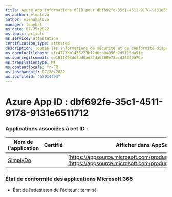 ```yaml
---
title: Azure App informations d’ID pour dbf692fe-35c1-4511-9178-9131e6511712
ms.author: elmalova
author: elenamalova
manager: tonybal
ms.date: 07/25/2022
ms.topic: article
ms.service: attestation
certification_type: attested
description: Toutes les informations de sécurité et de conformité disponibles pour dbf692fe-35c1-4511-9178-9131e6511712.
ms.openlocfilehash: efc4773bb1435223b12d6ca0a956c2d5115da9fe
ms.sourcegitcommit: ee1611493dd5ad0ad53da0380e73acd25340a76e
ms.translationtype: MT
ms.contentlocale: fr-FR
ms.lasthandoff: 07/26/2022
ms.locfileid: "67014493"
---
```

# <a name="azure-app-id-dbf692fe-35c1-4511-9178-9131e6511712"></a>Azure App ID : dbf692fe-35c1-4511-9178-9131e6511712


### <a name="apps-associated-with-this-id"></a>Applications associées à cet ID :
| **Nom de l'application** | **Certifié** | **Afficher dans AppSource** |
|--------------|---------------|-----------------------|
| [SimplyDo](../forward/WA200004248.md) |  | [https://appsource.microsoft.com/product/office/WA200004248](https://appsource.microsoft.com/product/office/WA200004248) |

### <a name="microsoft-365-app-compliance-status"></a>État de conformité des applications Microsoft 365
- État de l’attestaton de l’éditeur : terminé
